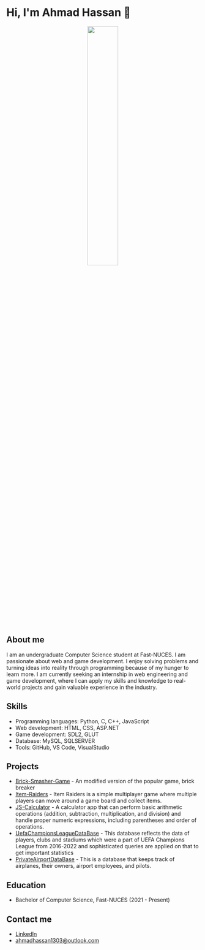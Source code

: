 # Hi, I'm Ahmad Hassan 👋


<div id="header" align ="center">
  <img src="https://i.pinimg.com/originals/c6/3c/ae/c63cae1344766f14d9d184e5aafed065.gif" height="40%" width="40%">
</div>

## About me
I am an undergraduate Computer Science student at Fast-NUCES. I am passionate about web and game development. I enjoy solving problems and turning ideas into reality through programming because of my hunger to learn more. I am currently seeking an internship in web engineering and game development, where I can apply my skills and knowledge to real-world projects and gain valuable experience in the industry.

## Skills

- Programming languages: Python, C, C++, JavaScript
- Web development: HTML, CSS, ASP.NET
- Game development: SDL2, GLUT
- Database: MySQL, SQLSERVER
- Tools: GitHub, VS Code, VisualStudio

## Projects

- [Brick-Smasher-Game](https://github.com/AhmadHassan71/Brick-Smasher) - An modified version of the popular game, brick breaker
- [Item-Raiders](https://github.com/AhmadHassan71/Multiplayer-Item-Collection-Game-Item-Raiders) - Item Raiders is a simple multiplayer game where multiple players can move around a game board and collect items.
- [JS-Calculator](https://github.com/AhmadHassan71/JS-Calculator) - A calculator app that can perform basic arithmetic operations (addition, subtraction, multiplication, and division) and handle proper numeric expressions, including parentheses and order of operations.
- [UefaChampionsLeagueDataBase](https://github.com/AhmadHassan71/UEFA-Champions-League) - This database reflects the data of players, clubs and stadiums which were a part of UEFA Champions League from 2016-2022 and sophisticated queries are applied on that to get important statistics
- [PrivateAirportDataBase](https://github.com/AhmadHassan71/Small-Private-Aiport-Database) - This is a database that keeps track of airplanes, their owners, airport employees, and pilots.

## Education

- Bachelor of Computer Science, Fast-NUCES (2021 - Present)

## Contact me

- [LinkedIn](https://www.linkedin.com/in/ahmad-hassan-a10781224/)
- ahmadhassan1303@outlook.com

<!--
**AhmadHassan71/AhmadHassan71** is a ✨ _special_ ✨ repository because its `README.md` (this file) appears on your GitHub profile.

Here are some ideas to get you started:

- 🔭 I’m currently working on ...
- 🌱 I’m currently learning ...
- 👯 I’m looking to collaborate on ...
- 🤔 I’m looking for help with ...
- 💬 Ask me about ...
- 📫 How to reach me: ...
- 😄 Pronouns: ...
- ⚡ Fun fact: ...
-->

